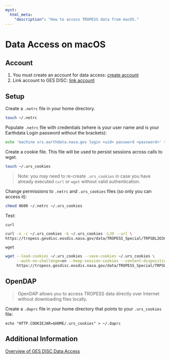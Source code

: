 ```yaml
---
myst:
  html_meta:
    "description": "How to access TROPESS data from macOS."
---
```


# Data Access on macOS

## Account

1. You must create an account for data access:
   [create account](https://wiki.earthdata.nasa.gov/display/EL/How+To+Register+For+an+EarthData+Login+Profile)
2. Link account to GES DISC: [link account](https://disc.gsfc.nasa.gov/earthdata-login)

## Setup

Create a `.netrc` file in your home directory.

```sh
touch ~/.netrc
```

Populate `.netrc` file with credentials (where <uid> is your user name and <password> is your Earthdata Login password without the brackets):

```sh
echo 'machine urs.earthdata.nasa.gov login <uid> password <password>' >> ~/.netrc 
```

Create a cookie file. This file will be used to persist sessions across calls to wget.

```sh
touch ~/.urs_cookies
```

> Note: you may need to re-create `.urs_cookies` in case you have already executed `curl` or `wget` without valid authentication.

Change permissions to `.netrc` and `.urs_cookies` files (so only you can access it):

```sh
chmod 0600 ~/.netrc ~/.urs_cookies
```

Test:

`curl`

```bash
curl -n -c ~/.urs_cookies -b ~/.urs_cookies -LJO --url \
https://tropess.gesdisc.eosdis.nasa.gov/data/TROPESS_Special/TRPSDL2O3CRSWCF.1/doc/TROPESS_West_Coast_Fires_README_2-23-21.pdf
```

`wget`

```bash
wget --load-cookies ~/.urs_cookies --save-cookies ~/.urs_cookies \
     --auth-no-challenge=on --keep-session-cookies --content-disposition \
     https://tropess.gesdisc.eosdis.nasa.gov/data/TROPESS_Special/TRPSDL2O3CRSWCF.1/doc/TROPESS_West_Coast_Fires_README_2-23-21.pdf
```

## OpenDAP

> OpenDAP allows you to access TROPESS data directly over Internet without downloading files locally.

Create a `.daprc` file in your home directory that points to your `.urs_cookies` file:

```
echo "HTTP.COOKIEJAR=$HOME/.urs_cookies" > ~/.daprc 
```

## Additional Information

[Overview of GES DISC Data Access](https://disc.gsfc.nasa.gov/data-access)
